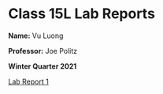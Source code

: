 # Class 15L Lab Reports

**Name:** Vu Luong

**Professor:** Joe Politz

**Winter Quarter 2021** 

[Lab Report 1](lab-report-1-week-2.html)

